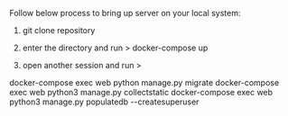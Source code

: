 Follow below process to bring up server on your local system:

1. git clone repository

2. enter the directory and run > docker-compose up 

3. open another session and run > 

docker-compose exec web python manage.py migrate
docker-compose exec web python3 manage.py collectstatic
docker-compose exec web python3 manage.py populatedb --createsuperuser

